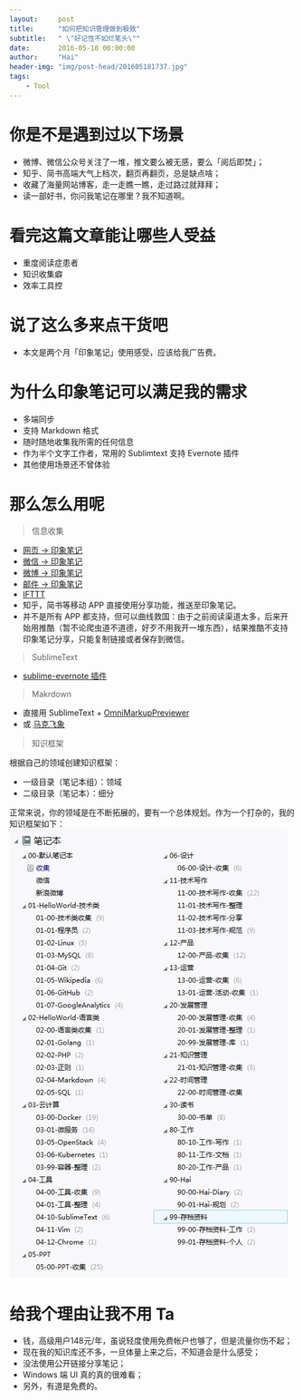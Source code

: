 ```yaml
---
layout:     post
title:      "如何把知识管理做到极致"
subtitle:   " \"好记性不如烂笔头\""
date:       2016-05-18 00:00:00
author:     "Hai"
header-img: "img/post-head/201605181737.jpg"
tags:
    - Tool
---
```


# 你是不是遇到过以下场景

* 微博、微信公众号关注了一堆，推文要么被无感，要么「阅后即焚」；
* 知乎、简书高端大气上档次，翻页再翻页，总是缺点啥；
* 收藏了海量网站博客，走一走瞧一瞧，走过路过就拜拜；
* 读一部好书，你问我笔记在哪里？我不知道啊。

# 看完这篇文章能让哪些人受益

* 重度阅读症患者
* 知识收集癖
* 效率工具控
 
# 说了这么多来点干货吧

* 本文是两个月「印象笔记」使用感受，应该给我广告费。

# 为什么印象笔记可以满足我的需求

* 多端同步
* 支持 Markdown 格式
* 随时随地收集我所需的任何信息
* 作为半个文字工作者，常用的 Sublimtext 支持 Evernote 插件
* 其他使用场景还不曾体验

# 那么怎么用呢

> 信息收集

* [网页 -> 印象笔记](https://www.yinxiang.com/webclipper/guide/)
* [微信 -> 印象笔记](https://help.yinxiang.com/hc/zh-cn/articles/213419567)
* [微博 -> 印象笔记](https://appcenter.yinxiang.com/app/myyxbj/weibo/)
* [邮件 -> 印象笔记](https://help.yinxiang.com/hc/zh-cn/articles/209005347)
* [IFTTT](https://ifttt.com/evernote)
* 知乎，简书等移动 APP 直接使用分享功能，推送至印象笔记。
* 并不是所有 APP 都支持，但可以曲线救国：由于之前阅读渠道太多，后来开始用推酷（暂不论爬虫道不道德，好歹不用我开一堆东西），结果推酷不支持印象笔记分享，只能复制链接或者保存到微信。

> SublimeText

* [sublime-evernote 插件](https://github.com/bordaigorl/sublime-evernote)

> Makrdown

* 直接用 SublimeText + [OmniMarkupPreviewer](http://theo.im/OmniMarkupPreviewer/)
* 或 [马克飞象](https://maxiang.io/)

> 知识框架

根据自己的领域创建知识框架：

* 一级目录（笔记本组）：领域
* 二级目录（笔记本）：细分

正常来说，你的领域是在不断拓展的，要有一个总体规划。作为一个打杂的，我的知识框架如下：
![](https://raw.githubusercontent.com/zqhai/zqhai.github.io/master/img/post/201605181737.jpg)

# 给我个理由让我不用 Ta
* 钱，高级用户148元/年，虽说轻度使用免费帐户也够了，但是流量你伤不起；
* 现在我的知识库还不多，一旦体量上来之后，不知道会是什么感受；
* 没法使用公开链接分享笔记；
* Windows 端 UI 真的真的很难看；
* 另外，有道是免费的。